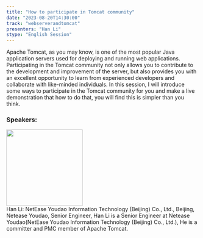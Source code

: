 ```yaml
---
title: "How to participate in Tomcat community"
date: "2023-08-20T14:30:00" 
track: "webserverandtomcat"
presenters: "Han Li"
stype: "English Session"
---
```

Apache Tomcat, as you may know, is one of the most popular Java application servers used for deploying and running web applications. Participating in the Tomcat community not only allows you to contribute to the development and improvement of the server, but also provides you with an excellent opportunity to learn from experienced developers and collaborate with like-minded individuals.
In this session, I will introduce some ways to participate in the Tomcat community for you and make a live demonstration that how to do that,   you will find this is simpler than you think.
 ### Speakers: 
 <img src="https://img.bagevent.com/resource/20230603/1500563720.jpg" width="200" /><br>Han Li: NetEase Youdao Information Technology (Beijing) Co., Ltd., Beijing, Netease Youdao, Senior Engineer, Han Li is a Senior Engineer at Netease Youdao(NetEase Youdao Information Technology (Beijing) Co., Ltd.), He is a committer and PMC member of Apache Tomcat.
 <br><br>